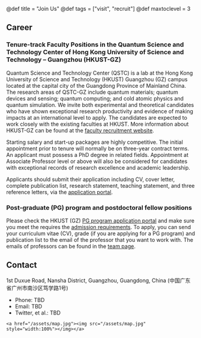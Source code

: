 @def title = "Join Us"
@def tags = ["visit", "recruit"]
@def maxtoclevel = 3

## Career

### Tenure-track Faculty Positions in the Quantum Science and Technology Center of Hong Kong University of Science and Technology – Guangzhou (HKUST-GZ)

Quantum Science and Technology Center (QSTC) is a lab at the Hong Kong University of Science and Technology (HKUST) Guangzhou (GZ) campus located at the capital city of the Guangdong Province of Mainland China. The research areas of QSTC-GZ include quantum materials; quantum devices and sensing; quantum computing; and cold atomic physics and quantum simulation. We invite both experimental and theoretical candidates who have shown exceptional research productivity and evidence of making impacts at an international level to apply. The candidates are expected to work closely with the existing faculties at HKUST. More information about HKUST-GZ can be found at the [faculty recruitment website](https://gz-faculty-recruitment.hkust.edu.hk).

Starting salary and start-up packages are highly competitive. The initial appointment prior to tenure will normally be on three-year contract terms.
An applicant must possess a PhD degree in related fields. Appointment at Associate Professor level or above will also be considered for candidates with exceptional records of research excellence and academic leadership.

Applicants should submit their application including CV, cover letter, complete publication list, research statement, teaching statement, and three reference letters, via the [application portal](https://facrecruit.hkust.edu.hk/).

### Post-graduate (PG) program and postdoctoral fellow positions

Please check the HKUST (GZ) [PG program application portal](https://fytgs.hkust.edu.hk/admissions/Admission-to-Guangzhou-Campus/submitting-an-application/how-apply-gz) and make sure you meet the requires the [admission requirements](https://fytgs.hkust.edu.hk/admissions/Admission-to-Guangzhou-Campus/submitting-an-application/admission-requirements-gz).
To apply, you can send your curriculum vitae (CV), grade (if you are applying for a PG program) and publication list to the email of the professor that you want to work with.
The emails of professors can be found in the [team page](/team).

## Contact

1st Duxue Road, Nansha District, Guangzhou, Guangdong, China
(中国广东省广州市南沙区笃学路1号)
* Phone: TBD
* Email: TBD
* Twitter, et al.: TBD
~~~
<a href="/assets/map.jpg"><img src="/assets/map.jpg" style="width:100%"></img></a>
~~~
